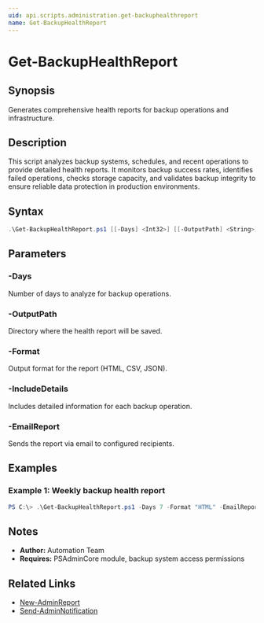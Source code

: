 ```yaml
---
uid: api.scripts.administration.get-backuphealthreport
name: Get-BackupHealthReport
---
```


# Get-BackupHealthReport

## Synopsis
Generates comprehensive health reports for backup operations and infrastructure.

## Description
This script analyzes backup systems, schedules, and recent operations to provide detailed health reports. It monitors backup success rates, identifies failed operations, checks storage capacity, and validates backup integrity to ensure reliable data protection in production environments.

## Syntax
```powershell
.\Get-BackupHealthReport.ps1 [[-Days] <Int32>] [[-OutputPath] <String>] [[-Format] <String>] [-IncludeDetails] [-EmailReport] [<CommonParameters>]
```

## Parameters

### -Days
Number of days to analyze for backup operations.

### -OutputPath
Directory where the health report will be saved.

### -Format
Output format for the report (HTML, CSV, JSON).

### -IncludeDetails
Includes detailed information for each backup operation.

### -EmailReport
Sends the report via email to configured recipients.

## Examples

### Example 1: Weekly backup health report
```powershell
PS C:\> .\Get-BackupHealthReport.ps1 -Days 7 -Format "HTML" -EmailReport
```

## Notes
- **Author:** Automation Team
- **Requires:** PSAdminCore module, backup system access permissions

## Related Links
- [New-AdminReport](../../PSAdminCore/New-AdminReport.md)
- [Send-AdminNotification](../../PSAdminCore/Send-AdminNotification.md)